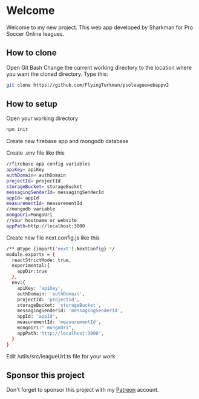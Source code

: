 # Welcome
Welcome to my new project. This web app developed by Sharkman for Pro Soccer Online leagues.

## How to clone
Open Git Bash
Change the current working directory to the location where you want the cloned directory.
Type this:
```bash
git clone https://github.com/FlyingTurkman/psoleaguewebappv2
```

## How to setup
Open your working directory
```bash
npm init
```

Create new firebase app and mongodb database

Create .env file like this
```bash
//firebase app config variables
apiKey= apiKey
authDomain= authDomain
projectId= projectId
storageBucket= storageBucket
messagingSenderId= messagingSenderId
appId= appId
measurementId= measurementId
//mongodb variable
mongoUri=MongoUri
//your hostname or website
appPath=http://localhost:3000
```

Create new file next.config.js like this

```bash
/** @type {import('next').NextConfig} */
module.exports = {
  reactStrictMode: true,
  experimental:{
    appDir:true
  },
  env:{
    apiKey: 'apiKey',
    authDomain: 'authDomain',
    projectId: 'projectId',
    storageBucket: 'storageBucket',
    messagingSenderId: 'messagingSenderId',
    appId: 'appId',
    measurementId: 'measurementId',
    mongoUri:" mongoUri",
    appPath:'http://localhost:3000',
  }
}

```


Edit /utils/src/leagueUrl.ts file for your work

## Sponsor this project
Don't forget to sponsor this project with my [Patreon](https://www.patreon.com/SharkmanTR) account.